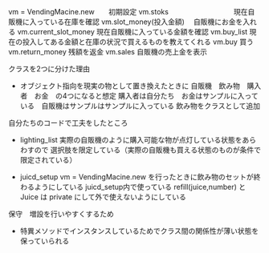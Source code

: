 vm = VendingMacine.new　　初期設定
vm.stoks　　　　　　　　　 現在自販機に入っている在庫を確認
vm.slot_money(投入金額)　 自販機にお金を入れる
vm.current_slot_money    現在自販機に入っている金額を確認
vm.buy_list              現在の投入してある金額と在庫の状況で買えるものを教えてくれる
vm.buy                   買う
vm.return_money          残額を返金
vm.sales                 自販機の売上金を表示

クラスを2つに分けた理由
- オブジェクト指向を現実の物として置き換えたときに
  自販機　飲み物　購入者　お金　の4つになると想定
  購入者は自分たち　お金はサンプルに入っている　自販機はサンプルはサンプルに入っている
  飲み物をクラスとして追加

自分たちのコードで工夫をしたところ
- lighting_list
  実際の自販機のように購入可能な物が点灯している状態をあらわすので
  選択肢を限定している（実際の自販機も買える状態のものが条件で限定されている）

- juicd_setup
  vm = VendingMacine.new を行ったときに飲み物のセットが終わるようにしている
  juicd_setup内で使っている refill(juice,number) と Juice は
  private にして外で使えないようにしている

保守　増設を行いやすくするため
- 特異メソッドでインスタンスしているためでクラス間の関係性が薄い状態を保っていられる